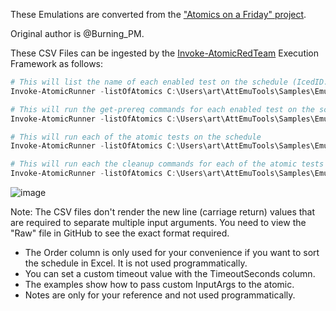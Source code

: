 These Emulations are converted from the ["Atomics on a Friday" project](https://github.com/Atomics-on-A-Friday/Emulation-Tools).

Original author is @Burning_PM.

These CSV Files can be ingested by the [Invoke-AtomicRedTeam](https://github.com/redcanaryco/invoke-atomicredteam) Execution Framework as follows:

```powershell
# This will list the name of each enabled test on the schedule (IcedID.csv in the current directory)
Invoke-AtomicRunner -listOfAtomics C:\Users\art\AttEmuTools\Samples\Emulations\IcedID.csv -ShowDetailsBrief

# This will run the get-prereq commands for each enabled test on the schedule
Invoke-AtomicRunner -listOfAtomics C:\Users\art\AttEmuTools\Samples\Emulations\IcedID.csv -GetPrereqs

# This will run each of the atomic tests on the schedule
Invoke-AtomicRunner -listOfAtomics C:\Users\art\AttEmuTools\Samples\Emulations\IcedID.csv

# This will run each the cleanup commands for each of the atomic tests on the schedule
Invoke-AtomicRunner -listOfAtomics C:\Users\art\AttEmuTools\Samples\Emulations\IcedID.csv -Cleanup
```
![image](https://user-images.githubusercontent.com/22311332/226513002-41bc17bd-b77d-467c-956b-77ee65c9894c.png)

Note: The CSV files don't render the new line (carriage return) values that are required to separate multiple input arguments. You need to view the "Raw" file in GitHub to see the exact format required.

* The Order column is only used for your convenience if you want to sort the schedule in Excel. It is not used programmatically.
* You can set a custom timeout value with the TimeoutSeconds column.
* The examples show how to pass custom InputArgs to the atomic.
* Notes are only for your reference and not used programmatically.
